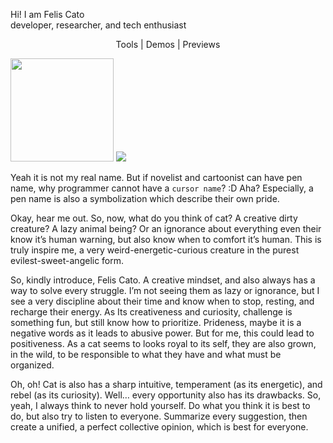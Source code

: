 Hi! I am Felis Cato\
developer, researcher, and tech enthusiast

<p align="center"> Tools | Demos | Previews </p>

<p>

<img height="165" src="https://github-readme-stats.vercel.app/api?username=FarhanMS123&show_icons=true&theme=aura&card_width=400" />
<img src="https://github-readme-stats.vercel.app/api/top-langs?username=FarhanMS123&theme=aura&layout=compact" />

</p>

Yeah it is not my real name. But if novelist and cartoonist can have pen name, why programmer cannot have a `cursor name`? :D Aha? Especially, a pen name is also a symbolization which describe their own pride.

Okay, hear me out. So, now, what do you think of cat? A creative dirty creature? A lazy animal being? Or an ignorance about everything even their know it’s human warning, but also know when to comfort it’s human. This is truly inspire me, a very weird-energetic-curious creature in the purest evilest-sweet-angelic form.

So, kindly introduce, Felis Cato. A creative mindset, and also always has a way to solve every struggle. I’m not seeing them as lazy or ignorance, but I see a very discipline about their time and know when to stop, resting, and recharge their energy. As Its creativeness and curiosity, challenge is something fun, but still know how to prioritize. Prideness, maybe it is a negative words as it leads to abusive power. But for me, this could lead to positiveness. As a cat seems to looks royal to its self, they are also grown, in the wild, to be responsible to what they have and what must be organized.

Oh, oh! Cat is also has a sharp intuitive, temperament (as its energetic), and rebel (as its curiosity). Well… every opportunity also has its drawbacks. So, yeah, I always think to never hold yourself. Do what you think it is best to do, but also try to listen to everyone. Summarize every suggestion, then create a unified, a perfect collective opinion, which is best for everyone.